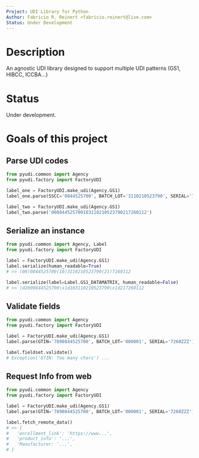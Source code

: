 ```yaml
---
Project: UDI Library for Python
Author: Fabricio R. Reinert <fabricio.reinert@live.com>
Status: Under Development
---
```


# Description

An agnostic UDI library designed to support multiple UDI patterns (GS1, HIBCC, ICCBA...)

# Status

Under development.

# Goals of this project

## Parse UDI codes
```py
from pyudi.common import Agency
from pyudi.factory import FactoryUDI

label_one = FactoryUDI.make_udi(Agency.GS1)
label_one.parse(SSCC='0844525700', BATCH_LOT='3110210523790', SERIAL='7260112')

label_two = FactoryUDI.make_udi(Agency.GS1)
label_two.parse('000844525700103110210523790217260112')
```

## Serialize an instance

```python
from pyudi.common import Agency, Label
from pyudi.factory import FactoryUDI

label = FactoryUDI.make_udi(Agency.GS1)
label.serialize(human_readable=True)
# >> (00)0844525700(10)3110210523790(21)7260112

label.serialize(label=Label.GS1_DATAMATRIX, human_readable=False)
# >> ]d2000844525700\x1d103110210523790\x1d217260112
```

## Validate fields

```python
from pyudi.common import Agency
from pyudi.factory import FactoryUDI

label = FactoryUDI.make_udi(Agency.GS1)
label.parse(GTIN='7890844525700', BATCH_LOT='000001', SERIAL='7260ZZZ')

label.fieldset.validate()
# Exception('GTIN: Too many chars') ...
```

## Request Info from web

```python
from pyudi.common import Agency
from pyudi.factory import FactoryUDI

label = FactoryUDI.make_udi(Agency.GS1)
label.parse(GTIN='7890844525700', BATCH_LOT='000001', SERIAL='7260ZZZ')

label.fetch_remote_data()
# >> {
#   'enrollment_link': 'https://www...',
#   'product_info': '...',
#   'Manufacturer: '...',
# } 
```
